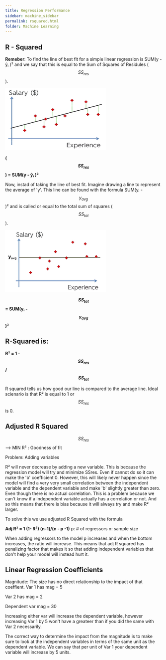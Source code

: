 ```yaml
---
title: Regression Performance
sidebar: machine_sidebar
permalink: rsquared.html
folder: Machine Learning
---
```


<script src="https://cdnjs.cloudflare.com/ajax/libs/mathjax/2.7.0/MathJax.js?config=TeX-AMS-MML_HTMLorMML" type="text/javascript"></script>

## R - Squared 

**Remeber**: To find the line of best fit for a simple linear regression is SUM(y - ŷᵢ )² and we say that this is equal to the Sum of Squares of Residules ($$ SS_{res} $$).

<img src="\images\machine-learning\regression\SSres.png" alt="Mountain View" style="width:325px;height:198px;">

**($$ SS_{res} $$) =  SUM(y - ŷᵢ )²**



Now, instad of taking the line of best fit. Imagine drawing a line to represent the average of 'y'. This line can be found with the formula SUM(yᵢ - $$ y_{avg} $$ )² and is called or equal to the total sum of squares ($$ SS_{tot} $$).

<img src="\images\machine-learning\regression\SStot.png" alt="Mountain View" style="width:325px;height:198px;">

**$$ SS_{tot} $$ = SUM(yᵢ - $$ y_{avg} $$ )²**

## R-Squared is:

**R² = 1 - $$ SS_{res} $$ / $$ SS_{tot} $$**

R squared tells us how good our line is compared to the average line. Ideal scienario is that R² is equal to 1 or $$ SS_{res} $$ is 0.

## Adjusted R Squared 

$$ SS_{res} $$ --> MIN
R² : Goodness of fit

Problem: Adding variables 

R² will never decrease by adding a new variable. This is because the regression model will try and minimize SSres. Even if cannot do so it can make the 'b' coefficient 0. However, this will likely never happen since the model will find a very very small correlation between the independent variable and the dependent variable and make 'b' slightly greater than zero. Even though there is no actual correlation.
This is a problem because we can't know if a independent variable actually has a correlation or not. And so this means that there is bias because it will always try and make R² larger.

To solve this we use adjusted R Squared with the formula 

**Adj R² = 1 (1- R²) (n-1)/(n - p -1)**
p: # of regressors
n: sample size

When adding regressors to the model p increases and when the bottom increases, the ratio will increase. This means that adj R squared has penalizing factor that makes it so that adding independent variables that don't help your model will instead hurt it.


## Linear Regression Coefficients 

Magnitude: The size has no direct relationship to the impact of that coeffient. 
Var 1 has mag = 5

Var 2 has mag = 2

Dependent var mag = 30 

Increasing either var will increase the dependent variable, however increasing Var 1 by 5 won't have a greateer than if you did the same with Var 2 necessarily. 

The correct way to determine the impact from the magnitude is to make sure to look at the independent variables in terms of the same unit as the dependent variable. We can say that per unit of Var 1 your dependent variable will increase by 5 units. 

